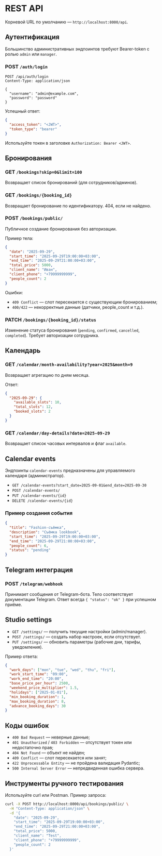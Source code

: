 # REST API

Корневой URL по умолчанию — `http://localhost:8000/api`.

## Аутентификация

Большинство административных эндпоинтов требуют Bearer-token с ролью `admin` или `manager`.

### POST `/auth/login`
```http
POST /api/auth/login
Content-Type: application/json

{
  "username": "admin@example.com",
  "password": "password"
}
```

Успешный ответ:
```json
{
  "access_token": "<JWT>",
  "token_type": "bearer"
}
```

Используйте токен в заголовке `Authorization: Bearer <JWT>`.

## Бронирования

### GET `/bookings?skip=0&limit=100`
Возвращает список бронирований (для сотрудников/админов).

### GET `/bookings/{booking_id}`
Возвращает бронирование по идентификатору. 404, если не найдено.

### POST `/bookings/public/`
Публичное создание бронирования без авторизации.

Пример тела:
```json
{
  "date": "2025-09-29",
  "start_time": "2025-09-29T19:00:00+03:00",
  "end_time": "2025-09-29T21:00:00+03:00",
  "total_price": 5000,
  "client_name": "Иван",
  "client_phone": "+79999999999",
  "people_count": 2
}
```

Ошибки:
- `409 Conflict` — слот пересекается с существующим бронированием;
- `400/422` — некорректные данные (датчики, people_count и т.д.).

### PATCH `/bookings/{booking_id}/status`
Изменение статуса бронирования (`pending`, `confirmed`, `cancelled`, `completed`). Требует авторизации сотрудника.

## Календарь

### GET `/calendar/month-availability?year=2025&month=9`
Возвращает агрегацию по дням месяца.

Ответ:
```json
{
  "2025-09-29": {
    "available_slots": 10,
    "total_slots": 12,
    "booked_slots": 2
  }
}
```

### GET `/calendar/day-details?date=2025-09-29`
Возвращает список часовых интервалов и флаг `available`.

## Calendar events

Эндпоинты `calendar-events` предназначены для управляемого календаря (администратор).

- `GET /calendar-events?start_date=2025-09-01&end_date=2025-09-30`
- `POST /calendar-events/`
- `PUT /calendar-events/{id}`
- `DELETE /calendar-events/{id}`

### Пример создания события
```json
{
  "title": "Fashion-съёмка",
  "description": "Съёмка lookbook",
  "start_time": "2025-09-29T19:00:00+03:00",
  "end_time": "2025-09-29T21:00:00+03:00",
  "people_count": 6,
  "status": "pending"
}
```

## Telegram интеграция

### POST `/telegram/webhook`
Принимает сообщения от Telegram-бота. Тело соответствует документации Telegram. Ответ всегда `{ "status": "ok" }` при успешном приёме.

## Studio settings

- `GET /settings/` — получить текущие настройки (admin/manager).
- `POST /settings/` — создать набор настроек, если отсутствует.
- `PUT /settings/` — обновить параметры (рабочие дни, тарифы, уведомления).

Пример ответа:
```json
{
  "work_days": ["mon", "tue", "wed", "thu", "fri"],
  "work_start_time": "09:00",
  "work_end_time": "20:00",
  "base_price_per_hour": 2500,
  "weekend_price_multiplier": 1.5,
  "holidays": ["2025-01-01"],
  "min_booking_duration": 1,
  "max_booking_duration": 8,
  "advance_booking_days": 30
}
```

## Коды ошибок
- `400 Bad Request` — неверные данные;
- `401 Unauthorized` / `403 Forbidden` — отсутствует токен или недостаточно прав;
- `404 Not Found` — объект не найден;
- `409 Conflict` — слот пересекается или занят;
- `422 Unprocessable Entity` — не пройдена валидация Pydantic;
- `500 Internal Server Error` — непредвиденная ошибка сервера.

## Инструменты ручного тестирования

Используйте curl или Postman. Пример запроса:
```bash
curl -X POST http://localhost:8000/api/bookings/public/ \
  -H "Content-Type: application/json" \
  -d '{
    "date": "2025-09-29",
    "start_time": "2025-09-29T19:00:00+03:00",
    "end_time": "2025-09-29T21:00:00+03:00",
    "total_price": 5000,
    "client_name": "Test",
    "client_phone": "+79999999999",
    "people_count": 2
  }'
```